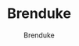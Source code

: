 ---
layout: author
title: "Brenduke"
meta: "Owner"
categories: authors
image: /img/logos/author-logo/brenduke.png
author: Brenduke
comments: true
about: "I have played Duel Links since its Europe release in January 2017 and I got my first King of Games in February using a Harpy Lady deck. After my first KoG I lost interest in the game but I returned when Gladiator Beasts were announced since that was my favourite deck in the Trading Card Game which I played competitively up to late 2010 only quitting to start university. Discovering the competitive Duel Links scene has allowed me to fall back in love with a game which I had missed for seven years. I consider myself to be a creative player and have created a handful of decks myself and others have used to hit King of Games with. I have also written in-depth guides for the Gladiator Beast and Destiny Hero Archetypes.  

In real life my name is Brendan, I am 26 years old and live in the north of England. When I am not tagging out Gladiators I am usually writing up my PhD thesis on the fascinating subject of sensory marketing. I am passionate and knowledgeable about Duel Links and I am always happy to help out players on the Discord, just send me a ping. I will also use this space to say that I am looking for a team as player or coach for team wars season three."  

accomplishments: "Duel Links Meta Gladiator Beast expert, Six times King of Games, Top 4 Meta Weekly, Team Wars Referee, Created multiple KoG decks on the discord including Mighty as Fire control, Silent as Water Hammer Shark and many non-standard Gladiator Variants & Multiple TCG Regional tops."  

discord: "Brenduke#0011"
---